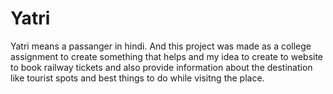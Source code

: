 # Yatri

Yatri means a passanger in hindi. And this project was made as a college assignment to create something that helps and my idea to create to website to book railway tickets and also provide information about the destination like tourist spots and best things to do while visitng the place.  
